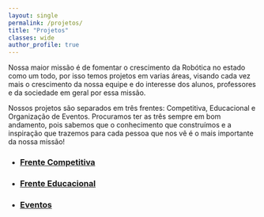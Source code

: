 ```yaml
---
layout: single
permalink: /projetos/
title: "Projetos"
classes: wide
author_profile: true
---
```


Nossa maior missão é de fomentar o crescimento da Robótica no estado como um todo, por isso temos projetos em varias áreas, visando cada vez mais o crescimento da nossa equipe e do interesse dos alunos, professores e da sociedade em geral por essa missão.

Nossos projetos são separados em três frentes: Competitiva, Educacional e Organização de Eventos. Procuramos ter as três sempre em bom andamento, pois sabemos que o conhecimento que construímos e a inspiração que trazemos para cada pessoa que nos vê é o mais importante da nossa missão!

- ### [Frente Competitiva](frente_competitiva)

- ### [Frente Educacional](frente_educacional)

- ### [Eventos](eventos)

